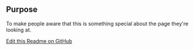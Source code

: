 ## Purpose
To make people aware that this is something special about the page they're looking at.

[Edit this Readme on GitHub](https://github.com/wellcomecollection/wellcomecollection.org/edit/main/common/views/components/MessageBar/README.md)

